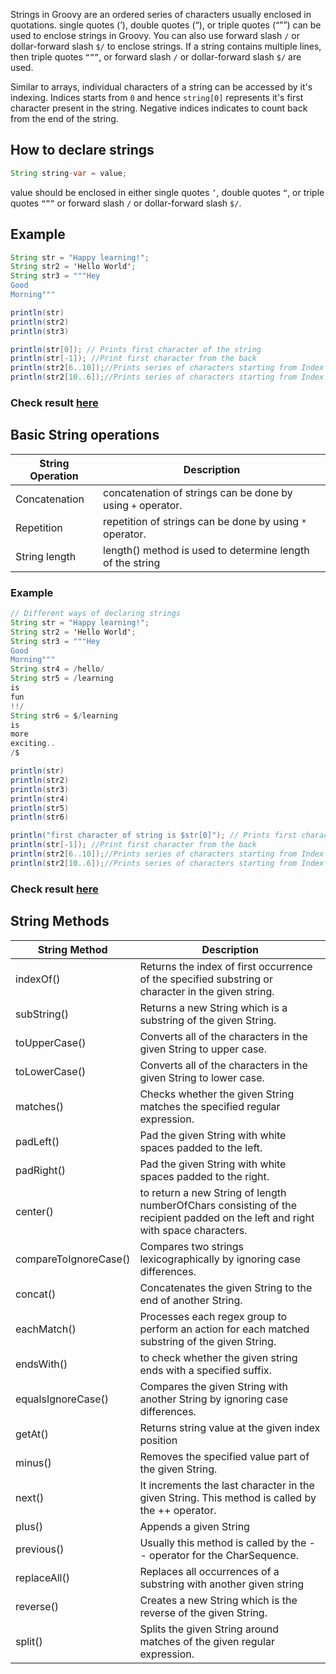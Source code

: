 Strings in Groovy are an ordered series of characters usually enclosed in quotations. single quotes (’), double quotes (“), or triple quotes (“””) can be used to enclose strings in Groovy. You can also use forward slash `/` or dollar-forward slash `$/` to enclose strings. If a string contains multiple lines, then triple quotes `“””`, or forward slash `/` or dollar-forward slash `$/` are used.

Similar to arrays, individual characters of a string can be accessed by it's indexing. Indices starts from `0` and hence `string[0]` represents it's first character present in the string. Negative indices indicates to count back from the end of the string.

## How to declare strings

```java
String string-var = value; 
```
value should be enclosed in either single quotes `’`, double quotes `“`, or triple quotes `“””` or forward slash `/` or dollar-forward slash `$/`.

## Example

```java
String str = "Happy learning!"; 
String str2 = 'Hello World';
String str3 = """Hey
Good 
Morning"""

println(str)
println(str2)
println(str3)

println(str[0]); // Prints first character of the string
println(str[-1]); //Print first character from the back 
println(str2[6..10]);//Prints series of characters starting from Index 6 to 10
println(str2[10..6]);//Prints series of characters starting from Index 10 to 6
```
### Check result [here](https://onecompiler.com/groovy/3vmvsd3kp)

## Basic String operations

|String Operation| Description|
|----|----|
| Concatenation|concatenation of strings can be done by using `+` operator.|
| Repetition|  repetition of strings can be done by using `*` operator.|
| String length | length() method is used to determine length of the string |

### Example

```java
// Different ways of declaring strings
String str = "Happy learning!"; 
String str2 = 'Hello World';
String str3 = """Hey
Good 
Morning"""
String str4 = /hello/
String str5 = /learning
is 
fun
!!/
String str6 = $/learning
is 
more
exciting..
/$

println(str)
println(str2)
println(str3)
println(str4)
println(str5)
println(str6)

println("first character of string is $str[0]"); // Prints first character of the string
println(str[-1]); //Print first character from the back 
println(str2[6..10]);//Prints series of characters starting from Index 6 to 10
println(str2[10..6]);//Prints series of characters starting from Index 10 to 6

```
### Check result [here](https://onecompiler.com/groovy/3vmvwpgq7)

## String Methods

|String Method| Description|
|----|----|
| indexOf() |Returns the index of first occurrence of the specified substring or character in the given string.|
| subString() | Returns a new String which is a substring of the given String.|
| toUpperCase() | Converts all of the characters in the given String to upper case.|
| toLowerCase() | Converts all of the characters in the given String to lower case.|
| matches() | Checks whether the given String matches the specified regular expression.|
| padLeft() | Pad the given String with white spaces padded to the left.|
| padRight()| Pad the given String with white spaces padded to the right.|
| center()| to return a new String of length numberOfChars consisting of the recipient padded on the left and right with space characters.
| compareToIgnoreCase() | Compares two strings lexicographically by ignoring case differences.|
| concat() | Concatenates the given String to the end of another String.
| eachMatch() | Processes each regex group to perform an action for each matched substring of the given String.|
| endsWith() | to check whether the given string ends with a specified suffix.|
| equalsIgnoreCase() | Compares the given String with another String by ignoring case differences.|
| getAt() | Returns string value at the given index position|
| minus() | Removes the specified value part of the given String.|
| next() | It increments the last character in the given String. This method is called by the ++ operator.|
| plus() | Appends a given String|
| previous() | Usually this method is called by the -- operator for the CharSequence.|
| replaceAll() | Replaces all occurrences of a substring with another given string|
| reverse() | Creates a new String which is the reverse of the given String.|
| split() | Splits the given String around matches of the given regular expression.|
